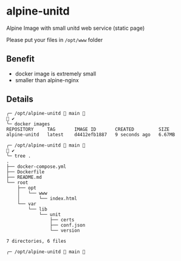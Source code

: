 # alpine-unitd
Alpine Image with small unitd web service (static page)

Please put your files in `/opt/www` folder

## Benefit
* docker image is extremely small
* smaller than alpine-nginx

## Details
```
╭─ /opt/alpine-unitd  main                                                                                                                                                                                    ✔ 
╰─ docker images
REPOSITORY     TAG       IMAGE ID       CREATED         SIZE
alpine-unitd   latest    d4412efb1887   9 seconds ago   6.67MB

╭─ /opt/alpine-unitd  main                                                                                                                                                                                    ✔ 
╰─ tree .
.
├── docker-compose.yml
├── Dockerfile
├── README.md
└── root
    ├── opt
    │   └── www
    │       └── index.html
    └── var
        └── lib
            └── unit
                ├── certs
                ├── conf.json
                └── version

7 directories, 6 files

╭─ /opt/alpine-unitd  main   
```


